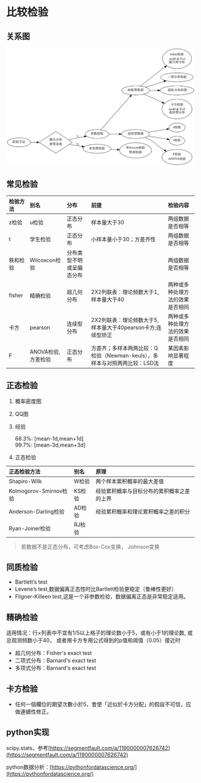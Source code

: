 # 比较检验

## 关系图

![](/assets/testing.png)

## 常见检验

| 检验方法 | 别名 | 分布 | 前提 | 检验内容 |
| :--- | :--- | :--- | :--- | :--- |
| z检验 | u检验 | 正态分布 | 样本量大于30 | 两组数据是否相等 |
| t | 学生检验 | 正态分布 | 小样本量小于30；方差齐性 | 两组数据是否相等 |
| 秩和检验 | Wilcoxcon检验 | 分布类型不明或呈偏态分布 |  | 两组数据是否相等 |
| fisher | 精确检验 | 超几何分布 | 2X2列联表：理论频数大于1, 样本量大于40 | 两种或多种处理方法的效果是否相同 |
| 卡方 | pearson | 连续型分布 | 2X2列联表：理论频数大于5, 样本量大于40pearson卡方;连续型矫正 | 两种或多种处理方法的效果是否相同 |
| F | ANOVA检验,方差检验 | 正态分布 | 方差齐；多样本两两比较：Q检验（Newman-keuls），多样本与对照两两比较：LSD法 | 某因素影响显著程度 |

## 正态检验

1. 概率密度图
2. QQ图
3. 经验

   68.3%: \[mean-1d,mean+1d\]  
   99.7%: \[mean-3d,mean+3d\]

4. 正态检验

| 正态检验方法 | 别名 | 原理 |
| :--- | :--- | :--- |
| Shapiro-Wilk | W检验 | 两个样本累积概率的最大差值 |
| Kolmogorov-Smirnov检验 | KS检验 | 经验累积概率与目标分布的累积概率之差的上界 |
| Anderson-Darling检验 | AD检验 | 经验累积概率和理论累积概率之差的积分 |
| Ryan-Joiner检验 | RJ检验 |  |

> 若数据不是正态分布，可考虑Box-Cox变换， Johnson变换

## 同质检验

* Bartlett’s test
* Levene’s test,数据偏离正态性时比Bartlett检验更稳定（鲁棒性更好）
* Fligner-Killeen test,这是一个非参数检验，数据偏离正态是非常稳定适用。

## 精确检验

适用情况：行×列表中不宜有1/5以上格子的理论数小于5，或有小于1的理论数, 或总观测频数小于40， 或者用卡方专用公式得到的p值和阈值（0.05）接近时

* 超几何分布：Fisher's exact test
* 二项式分布：Barnard's exact test
* 多项式分布：Barnard's exact test

## 卡方检验

* 任何一個欄位的期望次數小於5，會使「近似於卡方分配」的假設不可信，应做連續性修正。



## python实现

scipy.stats，参考[https://segmentfault.com/a/1190000007626742](https://segmentfault.com/a/1190000007626742)

python数据分析：[https://pythonfordatascience.org/](https://pythonfordatascience.org/)

